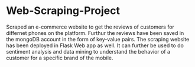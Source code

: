 # Web-Scraping-Project
Scraped an e-commerce website to get the reviews of customers for differnet phones on the platform. Furthur the reviews have been saved in the mongoDB account in the form of key-value pairs. The scraping website has been deployed in Flask Web app as well.
It can further be used to do sentiment analysis and data mining to understand the behavior of a customer for a specific brand of the mobile.
